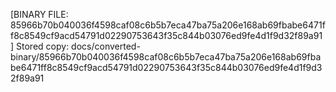 [BINARY FILE: 85966b70b040036f4598caf08c6b5b7eca47ba75a206e168ab69fbabe6471ff8c8549cf9acd54791d02290753643f35c844b03076ed9fe4d1f9d32f89a91]
Stored copy: docs/converted-binary/85966b70b040036f4598caf08c6b5b7eca47ba75a206e168ab69fbabe6471ff8c8549cf9acd54791d02290753643f35c844b03076ed9fe4d1f9d32f89a91
